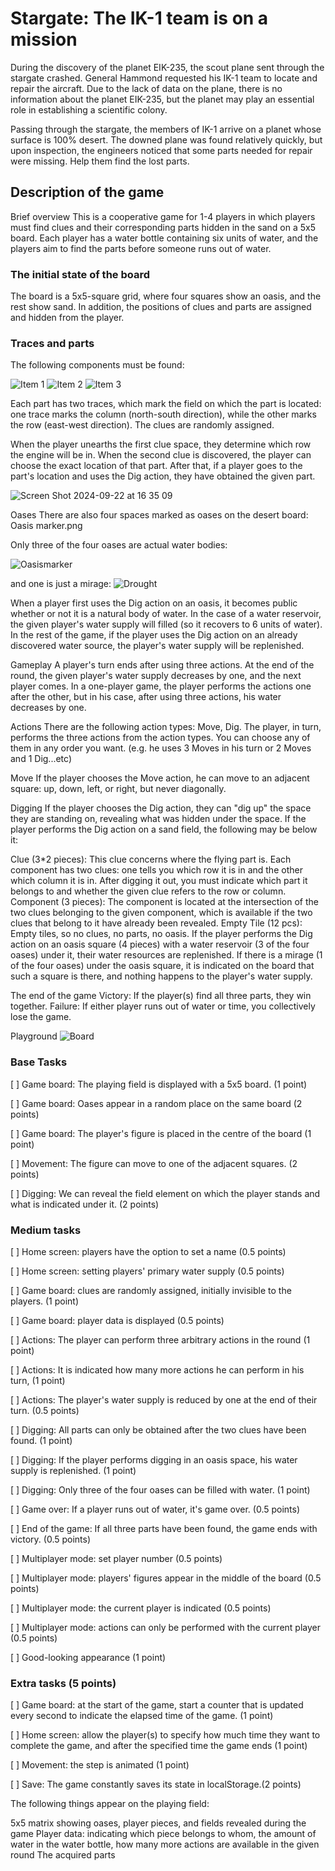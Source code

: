 # Stargate: The IK-1 team is on a mission
During the discovery of the planet EIK-235, the scout plane sent through the stargate crashed. General Hammond requested his IK-1 team to locate and repair the aircraft. Due to the lack of data on the plane, there is no information about the planet EIK-235, but the planet may play an essential role in establishing a scientific colony.

Passing through the stargate, the members of IK-1 arrive on a planet whose surface is 100% desert. The downed plane was found relatively quickly, but upon inspection, the engineers noticed that some parts needed for repair were missing. Help them find the lost parts.

## Description of the game
Brief overview
This is a cooperative game for 1-4 players in which players must find clues and their corresponding parts hidden in the sand on a 5x5 board. Each player has a water bottle containing six units of water, and the players aim to find the parts before someone runs out of water.

### The initial state of the board
The board is a 5x5-square grid, where four squares show an oasis, and the rest show sand. In addition, the positions of clues and parts are assigned and hidden from the player.

### Traces and parts
The following components must be found:

![Item 1](https://github.com/user-attachments/assets/90fcc387-bf1b-4cd6-afca-4f9bc27417d1)
![Item 2](https://github.com/user-attachments/assets/fdb4db45-db10-430e-b20e-a630083b92fa)
![Item 3](https://github.com/user-attachments/assets/a5107fcf-e735-4533-a23f-4e2b63ec966c)



Each part has two traces, which mark the field on which the part is located: one trace marks the column (north-south direction), while the other marks the row (east-west direction). The clues are randomly assigned.

When the player unearths the first clue space, they determine which row the engine will be in. When the second clue is discovered, the player can choose the exact location of that part. After that, if a player goes to the part's location and uses the Dig action, they have obtained the given part.

![Screen Shot 2024-09-22 at 16 35 09](https://github.com/user-attachments/assets/1e12a75d-b505-44a5-9ff6-7fbbc6734f41)


Oases
There are also four spaces marked as oases on the desert board:
Oasis marker.png

Only three of the four oases are actual water bodies:

![Oasismarker](https://github.com/user-attachments/assets/d6217074-4649-4a5b-9df9-7ac39b381a9a)


and one is just a mirage:
![Drought](https://github.com/user-attachments/assets/7c61bf76-2fef-4130-a8a9-3840dfafc52e)


When a player first uses the Dig action on an oasis, it becomes public whether or not it is a natural body of water. In the case of a water reservoir, the given player's water supply will filled (so it recovers to 6 units of water). In the rest of the game, if the player uses the Dig action on an already discovered water source, the player's water supply will be replenished.

Gameplay
A player's turn ends after using three actions. At the end of the round, the given player's water supply decreases by one, and the next player comes. In a one-player game, the player performs the actions one after the other, but in his case, after using three actions, his water decreases by one.

Actions
There are the following action types: Move, Dig. The player, in turn, performs the three actions from the action types. You can choose any of them in any order you want. (e.g. he uses 3 Moves in his turn or 2 Moves and 1 Dig...etc)

Move
If the player chooses the Move action, he can move to an adjacent square: up, down, left, or right, but never diagonally.

Digging
If the player chooses the Dig action, they can "dig up" the space they are standing on, revealing what was hidden under the space. If the player performs the Dig action on a sand field, the following may be below it:

Clue (3*2 pieces): This clue concerns where the flying part is. Each component has two clues: one tells you which row it is in and the other which column it is in. After digging it out, you must indicate which part it belongs to and whether the given clue refers to the row or column.
Component (3 pieces): The component is located at the intersection of the two clues belonging to the given component, which is available if the two clues that belong to it have already been revealed.
Empty Tile (12 pcs): Empty tiles, so no clues, no parts, no oasis.
If the player performs the Dig action on an oasis square (4 pieces) with a water reservoir (3 of the four oases) under it, their water resources are replenished. If there is a mirage (1 of the four oases) under the oasis square, it is indicated on the board that such a square is there, and nothing happens to the player's water supply.


The end of the game
Victory: If the player(s) find all three parts, they win together.
Failure: If either player runs out of water or time, you collectively lose the game.

Playground
![Board](https://github.com/user-attachments/assets/997c83ea-62b6-4f05-b5f6-10c72aab6556)


### Base Tasks
[ ] Game board: The playing field is displayed with a 5x5 board. (1 point)    

[ ] Game board: Oases appear in a random place on the same board (2 points)

[ ] Game board: The player's figure is placed in the centre of the board (1 point)

[ ] Movement: The figure can move to one of the adjacent squares. (2 points)

[ ] Digging: We can reveal the field element on which the player stands and what is indicated under it. (2 points)

###  Medium tasks
[ ] Home screen: players have the option to set a name (0.5 points)

[ ] Home screen: setting players' primary water supply (0.5 points)

[ ] Game board: clues are randomly assigned, initially invisible to the players. (1 point)

[ ] Game board: player data is displayed (0.5 points)

[ ] Actions: The player can perform three arbitrary actions in the round (1 point)

[ ] Actions: It is indicated how many more actions he can perform in his turn, (1 point)

[ ] Actions: The player's water supply is reduced by one at the end of their turn. (0.5 points)

[ ] Digging: All parts can only be obtained after the two clues have been found. (1 point)

[ ] Digging: If the player performs digging in an oasis space, his water supply is replenished. (1 point)

[ ] Digging: Only three of the four oases can be filled with water. (1 point)

[ ] Game over: If a player runs out of water, it's game over. (0.5 points)

[ ] End of the game: If all three parts have been found, the game ends with victory. (0.5 points)

[ ] Multiplayer mode: set player number (0.5 points)

[ ] Multiplayer mode: players' figures appear in the middle of the board (0.5 points)

[ ] Multiplayer mode: the current player is indicated (0.5 points)

[ ] Multiplayer mode: actions can only be performed with the current player (0.5 points)

[ ] Good-looking appearance (1 point)

### Extra tasks (5 points)

[ ] Game board: at the start of the game, start a counter that is updated every second to indicate the elapsed time of the game. (1 point)

[ ] Home screen: allow the player(s) to specify how much time they want to complete the game, and after the specified time the game ends (1 point)

[ ] Movement: the step is animated (1 point)

[ ] Save: The game constantly saves its state in localStorage.(2 points)


The following things appear on the playing field:

5x5 matrix showing oases, player pieces, and fields revealed during the game
Player data: indicating which piece belongs to whom, the amount of water in the water bottle, how many more actions are available in the given round
The acquired parts
